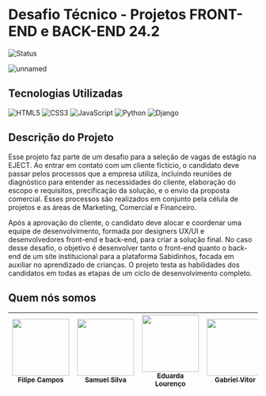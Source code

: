 # Desafio Técnico - Projetos FRONT-END e BACK-END 24.2

![Status](http://img.shields.io/static/v1?label=STATUS&message=EM%20DESENVOLVIMENTO&color=GREEN&style=for-the-badge)

![unnamed](https://github.com/user-attachments/assets/56ecaa47-7c34-4102-a511-d976c32b2c87)

## Tecnologias Utilizadas

![HTML5](https://img.shields.io/badge/HTML5-E34F26?style=for-the-badge&logo=html5&logoColor=white)
![CSS3](https://img.shields.io/badge/CSS3-1572B6?style=for-the-badge&logo=css3&logoColor=white)
![JavaScript](https://img.shields.io/badge/JavaScript-323330?style=for-the-badge&logo=javascript&logoColor=F7DF1E)
![Python](https://img.shields.io/badge/Python-FFD43B?style=for-the-badge&logo=python&logoColor=blue)
![Django](https://img.shields.io/badge/Django-092E20?style=for-the-badge&logo=django&logoColor=green)

## Descrição do Projeto
Esse projeto faz parte de um desafio para a seleção de vagas de estágio na EJECT. Ao entrar em contato com um cliente fictício, o candidato deve passar pelos processos que a empresa utiliza, incluindo reuniões de diagnóstico para entender as necessidades do cliente, elaboração do escopo e requisitos, precificação da solução, e o envio da proposta comercial. Esses processos são realizados em conjunto pela célula de projetos e as áreas de Marketing, Comercial e Financeiro.

Após a aprovação do cliente, o candidato deve alocar e coordenar uma equipe de desenvolvimento, formada por designers UX/UI e desenvolvedores front-end e back-end, para criar a solução final. No caso desse desafio, o objetivo é desenvolver tanto o front-end quanto o back-end de um site institucional para a plataforma Sabidinhos, focada em auxiliar no aprendizado de crianças. O projeto testa as habilidades dos candidatos em todas as etapas de um ciclo de desenvolvimento completo.

## Quem nós somos

| [<img loading="lazy" src="https://avatars.githubusercontent.com/u/79873886?v=4" width=115><br><sub>Filipe Campos</sub>](https://github.com/FilipeFCampos) |  [<img loading="lazy" src="https://avatars.githubusercontent.com/u/120533333?s=400&u=6adf1284945f8e311c55e88be6c87b467f0d9e70&v=4" width=115><br><sub>Samuel Silva</sub>](https://github.com/Samsratinho) |  [<img loading="lazy" src="https://avatars.githubusercontent.com/u/184016282?v=4" width=115><br><sub>Eduarda Lourenço</sub>](https://github.com/eduardalou) |[<img loading="lazy" src="https://avatars.githubusercontent.com/u/98486966?v=4" width=115><br><sub>Gabriel Vitor</sub>](https://github.com/NewGabrielVi) | [<img loading="lazy" src="https://avatars.githubusercontent.com/u/88168052?v=4" width=115><br><sub>Arthur costa</sub>](https://github.com/arthurcostaa/) | [<img loading="lazy" src="https://avatars.githubusercontent.com/u/169511919?v=4" width=115><br><sub>Luiz Felipe</sub>](https://github.com/luzdrik) | 
| :---: | :---: | :---: | :---: | :---: | :---: |
